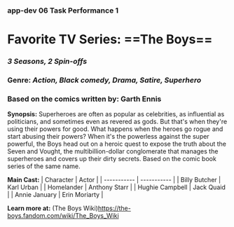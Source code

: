 ### app-dev 06 Task Performance 1

# **Favorite TV Series: ==The Boys==**
### *3 Seasons, 2 Spin-offs*
### **Genre:** *Action, Black comedy, Drama, Satire, Superhero*
### Based on the comics written by: Garth Ennis

**Synopsis:** Superheroes are often as popular as celebrities, as influential as politicians, and sometimes even as revered as gods. But that's when they're using their powers for good. What happens when the heroes go rogue and start abusing their powers? When it's the powerless against the super powerful, the Boys head out on a heroic quest to expose the truth about the Seven and Vought, the multibillion-dollar conglomerate that manages the superheroes and covers up their dirty secrets. Based on the comic book series of the same name.

**Main Cast:**
| Character | Actor |
| ----------- | ----------- |
| Billy Butcher | Karl Urban |
| Homelander | Anthony Starr |
| Hughie Campbell | Jack Quaid |
| Annie January | Erin Moriarty |

**Learn more at:** (The Boys Wiki)https://the-boys.fandom.com/wiki/The_Boys_Wiki
